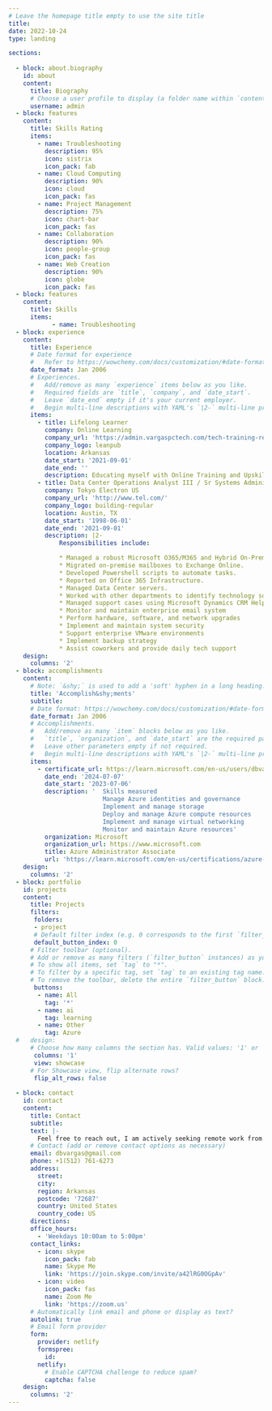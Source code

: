 ```yaml
---
# Leave the homepage title empty to use the site title
title:
date: 2022-10-24
type: landing

sections:
  
  - block: about.biography
    id: about
    content:
      title: Biography
      # Choose a user profile to display (a folder name within `content/authors/`)
      username: admin
  - block: features
    content:
      title: Skills Rating
      items:
        - name: Troubleshooting
          description: 95%
          icon: sistrix
          icon_pack: fab
        - name: Cloud Computing
          description: 90%
          icon: cloud
          icon_pack: fas        
        - name: Project Management
          description: 75%
          icon: chart-bar
          icon_pack: fas
        - name: Collaboration
          description: 90%
          icon: people-group
          icon_pack: fas
        - name: Web Creation
          description: 90%
          icon: globe
          icon_pack: fas
  - block: features
    content:
      title: Skills
      items:
            - name: Troubleshooting
  - block: experience
    content:
      title: Experience
      # Date format for experience
      #   Refer to https://wowchemy.com/docs/customization/#date-format
      date_format: Jan 2006
      # Experiences.
      #   Add/remove as many `experience` items below as you like.
      #   Required fields are `title`, `company`, and `date_start`.
      #   Leave `date_end` empty if it's your current employer.
      #   Begin multi-line descriptions with YAML's `|2-` multi-line prefix.
      items:
        - title: Lifelong Learner
          company: Online Learning 
          company_url: 'https://admin.vargaspctech.com/tech-training-resources'
          company_logo: leanpub
          location: Arkansas
          date_start: '2021-09-01'
          date_end: ''
          description: Educating myself with Online Training and Upskilling Certifications. 
        - title: Data Center Operations Analyst III / Sr Systems Administrator
          company: Tokyo Electron US
          company_url: 'http://www.tel.com/'
          company_logo: building-regular
          location: Austin, TX
          date_start: '1998-06-01'
          date_end: '2021-09-01'
          description: |2-
              Responsibilities include:

              * Managed a robust Microsoft O365/M365 and Hybrid On-Premise environment for 3000+ users.
              * Migrated on-premise mailboxes to Exchange Online.
              * Developed Powershell scripts to automate tasks.
              * Reported on Office 365 Infrastructure.
              * Managed Data Center servers.
              * Worked with other departments to identify technology solutions.
              * Managed support cases using Microsoft Dynamics CRM Helpdesk.
              * Monitor and maintain enterprise email system
              * Perform hardware, software, and network upgrades
              * Implement and maintain system security
              * Support enterprise VMware environments
              * Implement backup strategy
              * Assist coworkers and provide daily tech support
    design:
      columns: '2'
  - block: accomplishments
    content:
      # Note: `&shy;` is used to add a 'soft' hyphen in a long heading.
      title: 'Accomplish&shy;ments'
      subtitle:
      # Date format: https://wowchemy.com/docs/customization/#date-format
      date_format: Jan 2006
      # Accomplishments.
      #   Add/remove as many `item` blocks below as you like.
      #   `title`, `organization`, and `date_start` are the required parameters.
      #   Leave other parameters empty if not required.
      #   Begin multi-line descriptions with YAML's `|2-` multi-line prefix.
      items:
        - certificate_url: https://learn.microsoft.com/en-us/users/dbvargas/credentials/bf5a58d5c951d57f
          date_end: '2024-07-07'
          date_start: '2023-07-06'
          description: '  Skills measured 
                          Manage Azure identities and governance
                          Implement and manage storage
                          Deploy and manage Azure compute resources
                          Implement and manage virtual networking
                          Monitor and maintain Azure resources'
          organization: Microsoft
          organization_url: https://www.microsoft.com
          title: Azure Administrator Associate
          url: 'https://learn.microsoft.com/en-us/certifications/azure-administrator/'
    design:
      columns: '2'
  - block: portfolio
    id: projects
    content:
      title: Projects
      filters:
       folders:
       - project
       # Default filter index (e.g. 0 corresponds to the first `filter_button` instance below).
       default_button_index: 0
      # Filter toolbar (optional).
      # Add or remove as many filters (`filter_button` instances) as you like.
      # To show all items, set `tag` to "*".
      # To filter by a specific tag, set `tag` to an existing tag name.
      # To remove the toolbar, delete the entire `filter_button` block.
       buttons:
        - name: All
          tag: '*'
        - name: ai
          tag: learning
        - name: Other
          tag: Azure
  #   design:
      # Choose how many columns the section has. Valid values: '1' or '2'.
       columns: '1'
       view: showcase
      # For Showcase view, flip alternate rows?
       flip_alt_rows: false
  
  - block: contact
    id: contact
    content:
      title: Contact
      subtitle:
      text: |-
        Feel free to reach out, I am actively seeking remote work from the State of Arkansas!
      # Contact (add or remove contact options as necessary)
      email: dbvargas@gmail.com
      phone: +1‪(512) 761-6273‬
      address:
        street: 
        city: 
        region: Arkansas
        postcode: '72687'
        country: United States
        country_code: US
      directions: 
      office_hours:
        - 'Weekdays 10:00am to 5:00pm'
      contact_links:
        - icon: skype
          icon_pack: fab
          name: Skype Me
          link: 'https://join.skype.com/invite/a42lRG0OGpAv'
        - icon: video
          icon_pack: fas
          name: Zoom Me
          link: 'https://zoom.us'
      # Automatically link email and phone or display as text?
      autolink: true
      # Email form provider
      form:
        provider: netlify
        formspree:
          id:
        netlify:
          # Enable CAPTCHA challenge to reduce spam?
          captcha: false
    design:
      columns: '2'
---
```

